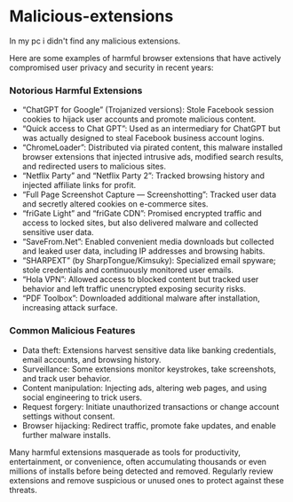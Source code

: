 # Malicious-extensions
 In my pc i didn't find any malicious extensions.
 
Here are some examples of harmful browser extensions that have actively compromised user privacy and security in recent years:

### Notorious Harmful Extensions

- “ChatGPT for Google” (Trojanized versions): Stole Facebook session cookies to hijack user accounts and promote malicious content.
- “Quick access to Chat GPT”: Used as an intermediary for ChatGPT but was actually designed to steal Facebook business account logins.
- “ChromeLoader”: Distributed via pirated content, this malware installed browser extensions that injected intrusive ads, modified search results, and redirected users to malicious sites.
- “Netflix Party” and “Netflix Party 2”: Tracked browsing history and injected affiliate links for profit.
- “Full Page Screenshot Capture — Screenshotting”: Tracked user data and secretly altered cookies on e-commerce sites.
- “friGate Light” and “friGate CDN”: Promised encrypted traffic and access to locked sites, but also delivered malware and collected sensitive user data.
- “SaveFrom.Net”: Enabled convenient media downloads but collected and leaked user data, including IP addresses and browsing habits.
- “SHARPEXT” (by SharpTongue/Kimsuky): Specialized email spyware; stole credentials and continuously monitored user emails.
- “Hola VPN”: Allowed access to blocked content but tracked user behavior and left traffic unencrypted exposing security risks.
- “PDF Toolbox”: Downloaded additional malware after installation, increasing attack surface.

### Common Malicious Features

- Data theft: Extensions harvest sensitive data like banking credentials, email accounts, and browsing history.
- Surveillance: Some extensions monitor keystrokes, take screenshots, and track user behavior.
- Content manipulation: Injecting ads, altering web pages, and using social engineering to trick users.
- Request forgery: Initiate unauthorized transactions or change account settings without consent.
- Browser hijacking: Redirect traffic, promote fake updates, and enable further malware installs.

Many harmful extensions masquerade as tools for productivity, entertainment, or convenience, often accumulating thousands or even millions of installs before being detected and removed. Regularly review extensions and remove suspicious or unused ones to protect against these threats.
